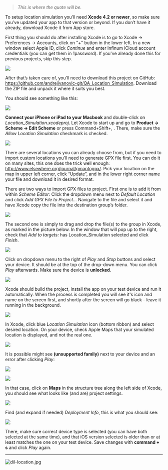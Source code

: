 > *This is where the quote will be.*

To setup location simulation you’ll need **Xcode 4.2 or newer**, so make sure you’ve updated your app to that version or beyond. If you don’t have it already, download Xcode it from App store.

First thing you should do after installing Xcode is to go to Xcode -> Preferences -> Accounts, click on "+" button in the lower left. In a new window select Apple ID, click *Continue* and enter Infinum iCloud account credentials (you can get them in 1password). If you've already done this for previous projects, skip this step.

![](/img/location15.png)

After that’s taken care of, you’ll need to download this project on GitHub: https://github.com/andrejivanovic-git/QA_Location_Simulation. 
Download the ZIP file and unpack it where it suits you best.

You should see something like this:

![](/img/location1a.png)

**Connect your iPhone or iPad to your Macbook** and double-click on *Location_Simulation.xcodeproj*. 
Let Xcode to start up and go to **Product -> Scheme -> Edit Scheme** or press Command+Shift+, . 
There, make sure the *Allow Location Simulation* checkmark is checked.

![](/img/location2.png)

There are several locations you can already choose from, but if you need to import custom locations you’ll need to generate GPX file first. 
You can do it on many sites, this one does the trick well enough: http://www.elsewhere.org/journal/gmaptogpx/. 
Pick your location on the map in upper left corner, click “Update”, and in the lower right corner name your file and download it in desired format.

There are two ways to import GPX files to project. 
First one is to add it from within *Scheme Editor*: Click the dropdown menu next to *Default Location* and click *Add GPX File to Project…* Navigate to the file and select it and have Xcode copy the file into the destination group’s folder.

![](/img/location3.png)

The second one is simply to drag and drop the file(s) to the group in Xcode, as marked in the picture below. In the window that will pop up to the right, check that *Add to targets:* has Location_Simulation selected and click *Finish*.

![](/img/location4a.png)

Click on dropdown menu to the right of *Play* and *Stop* buttons and select your device. It should be at the top of the drop-down menu. You can click *Play* afterwards. Make sure the device is **unlocked**.

![](/img/location5a.png)

Xcode should build the project, install the app on your test device and run it automatically. When the process is completed you will see it's icon and name on the screen first, and shortly after the screen will go black - leave it running in the background.
 
![](/img/location6a.jpeg)

In Xcode, click blue *Location Simulation* icon (bottom ribbon) and select desired location. On your device, check Apple Maps that your simulated location is displayed, and not the real one.

![](/img/location7.png)

It is possible might see **(unsupported family)** next to your device and an error after clicking *Play*:

![](/img/location8.png)

![](/img/location9.png)

In that case, click on **Maps** in the structure tree along the left side of Xcode, you should see what looks like (and are) project settings. 

![](/img/location11.png)

Find (and expand if needed) *Deployment Info*, this is what you should see:

![](/img/location10.png)

There, make sure correct device type is selected (you can have both selected at the same time), and that iOS version selected is older than or at least matches the one on your test device. Save changes with **command + s** and click *Play* again.

---
![dil-location.jpg](/img/dil-location.jpg)